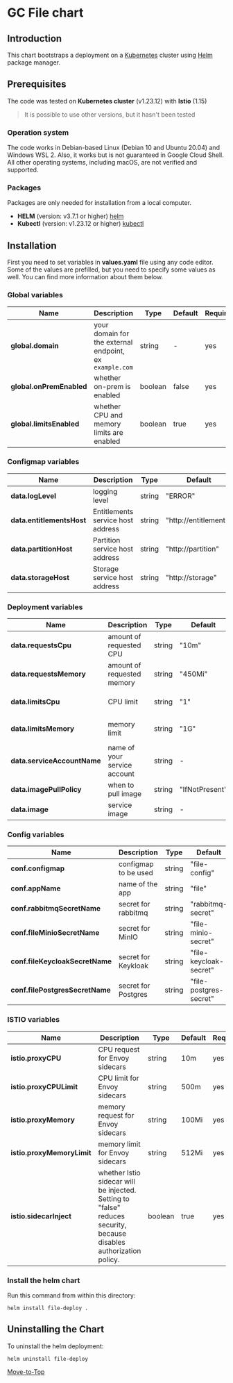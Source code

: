 <!--- Deploy -->

# GC File chart

## Introduction

This chart bootstraps a deployment on a [Kubernetes](https://kubernetes.io) cluster using [Helm](https://helm.sh) package manager.

## Prerequisites

The code was tested on **Kubernetes cluster** (v1.23.12) with **Istio** (1.15)
> It is possible to use other versions, but it hasn't been tested

### Operation system

The code works in Debian-based Linux (Debian 10 and Ubuntu 20.04) and Windows WSL 2. Also, it works but is not guaranteed in Google Cloud Shell. All other operating systems, including macOS, are not verified and supported.

### Packages

Packages are only needed for installation from a local computer.

* **HELM** (version: v3.7.1 or higher) [helm](https://helm.sh/docs/intro/install/)
* **Kubectl** (version: v1.23.12 or higher) [kubectl](https://kubernetes.io/docs/tasks/tools/#kubectl)

## Installation

First you need to set variables in **values.yaml** file using any code editor. Some of the values are prefilled, but you need to specify some values as well. You can find more information about them below.

### Global variables

| Name | Description | Type | Default |Required |
|------|-------------|------|---------|---------|
**global.domain** | your domain for the external endpoint, ex `example.com` | string | - | yes
**global.onPremEnabled** | whether on-prem is enabled | boolean | false | yes
**global.limitsEnabled** | whether CPU and memory limits are enabled | boolean | true | yes

### Configmap variables

| Name | Description | Type | Default | Required |
|------|-------------|------|---------|---------|
**data.logLevel** | logging level | string | "ERROR" | yes
**data.entitlementsHost** | Entitlements service host address | string | "http://entitlements" | yes
**data.partitionHost** | Partition service host address | string | "http://partition" | yes
**data.storageHost** | Storage service host address | string | "http://storage" | yes

### Deployment variables

| Name | Description | Type | Default | Required |
|------|-------------|------|---------|---------|
**data.requestsCpu** | amount of requested CPU | string | "10m" | yes
**data.requestsMemory** | amount of requested memory| string | "450Mi" | yes
**data.limitsCpu** | CPU limit | string | "1" |only if `global.limitsEnabled` is true
**data.limitsMemory** | memory limit | string | "1G" | only if `global.limitsEnabled` is true
**data.serviceAccountName** | name of your service account | string | - | yes
**data.imagePullPolicy** | when to pull image | string | "IfNotPresent" | yes
**data.image** | service image | string | - | yes

### Config variables

| Name | Description | Type | Default | Required |
|------|-------------|------|---------|---------|
**conf.configmap** | configmap to be used | string | "file-config" | yes
**conf.appName** | name of the app | string | "file" | yes
**conf.rabbitmqSecretName** | secret for rabbitmq | string | "rabbitmq-secret" | yes
**conf.fileMinioSecretName** | secret for MinIO | string | "file-minio-secret" | yes
**conf.fileKeycloakSecretName** | secret for Keykloak | string | "file-keycloak-secret" | yes
**conf.filePostgresSecretName** | secret for Postgres | string | "file-postgres-secret" | yes

### ISTIO variables

| Name | Description | Type | Default |Required |
|------|-------------|------|---------|---------|
**istio.proxyCPU** | CPU request for Envoy sidecars | string | 10m | yes
**istio.proxyCPULimit** | CPU limit for Envoy sidecars | string | 500m | yes
**istio.proxyMemory** | memory request for Envoy sidecars | string | 100Mi | yes
**istio.proxyMemoryLimit** | memory limit for Envoy sidecars | string | 512Mi | yes
**istio.sidecarInject** | whether Istio sidecar will be injected. Setting to "false" reduces security, because disables authorization policy. | boolean | true | yes

### Install the helm chart

Run this command from within this directory:

```console
helm install file-deploy .
```

## Uninstalling the Chart

To uninstall the helm deployment:

```console
helm uninstall file-deploy
```

[Move-to-Top](#introduction)
